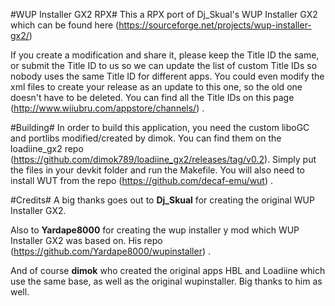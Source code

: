 #WUP Installer GX2 RPX#
This a RPX port of Dj_Skual's WUP Installer GX2 which can be found here (https://sourceforge.net/projects/wup-installer-gx2/)<br />

If you create a modification and share it, please keep the Title ID the same, or submit the Title ID to us so we can update the list of custom Title IDs so nobody uses the same Title ID for different apps.  You could even modify the xml files to create your release as an update to this one, so the old one doesn't have to be deleted.  You can find all the Title IDs on this page (http://www.wiiubru.com/appstore/channels/) .

#Building#
In order to build this application, you need the custom liboGC and portlibs modified/created by dimok. You can find them on the loadiine_gx2 repo (https://github.com/dimok789/loadiine_gx2/releases/tag/v0.2). Simply put the files in your devkit folder and run the Makefile. You will also need to install WUT from the repo (https://github.com/decaf-emu/wut) .

#Credits#
A big thanks goes out to <b>Dj_Skual</b> for creating the original WUP Installer GX2.<br />

Also to <b>Yardape8000</b> for creating the wup installer y mod which WUP Installer GX2 was based on.  His repo (https://github.com/Yardape8000/wupinstaller) .<br />

And of course <b>dimok</b> who created the original apps HBL and Loadiine which use the same base, as well as the original wupinstaller.  Big thanks to him as well. 

